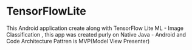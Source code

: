 # TensorFlowLite

This Android application create along with TensorFlow Lite ML - Image Classification , this app was created purly on Native Java - Android and Code Architecture Pattren is MVP(Model View Presenter)
